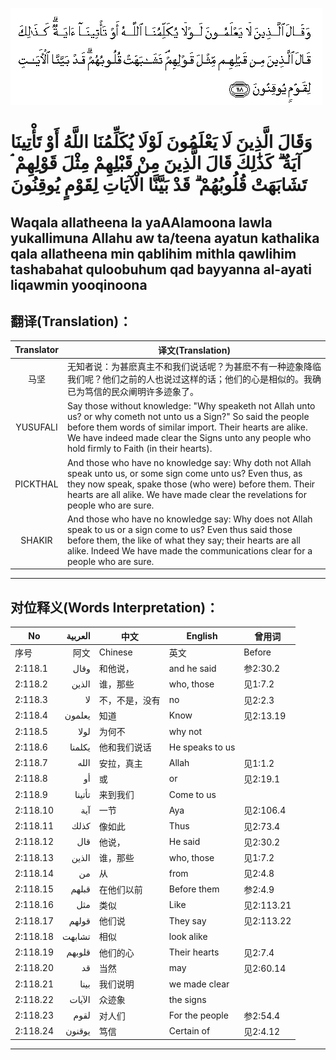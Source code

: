 ![002:118](images/002_118.gif)

#   وَقَالَ الَّذِينَ لَا يَعْلَمُونَ لَوْلَا يُكَلِّمُنَا اللَّهُ أَوْ تَأْتِينَا آيَةٌ ۗ كَذَٰلِكَ قَالَ الَّذِينَ مِنْ قَبْلِهِمْ مِثْلَ قَوْلِهِمْ ۘ تَشَابَهَتْ قُلُوبُهُمْ ۗ قَدْ بَيَّنَّا الْآيَاتِ لِقَوْمٍ يُوقِنُونَ 

## Waqala allatheena la yaAAlamoona lawla yukallimuna Allahu aw ta/teena ayatun kathalika qala allatheena min qablihim mithla qawlihim tashabahat quloobuhum qad bayyanna al-ayati liqawmin yooqinoona

## 翻译(Translation)：

| Translator | 译文(Translation)                                            |
|:----------:| ------------------------------------------------------------ |
| 马坚       | 无知者说：为甚麽真主不和我们说话呢？为甚麽不有一种迹象降临我们呢？他们之前的人也说过这样的话；他们的心是相似的。我确已为笃信的民众阐明许多迹象了。 |
| YUSUFALI   | Say those without knowledge: "Why speaketh not Allah unto us? or why cometh not unto us a Sign?" So said the people before them words of similar import. Their hearts are alike. We have indeed made clear the Signs unto any people who hold firmly to Faith (in their hearts). |
| PICKTHAL   | And those who have no knowledge say: Why doth not Allah speak unto us, or some sign come unto us? Even thus, as they now speak, spake those (who were) before them. Their hearts are all alike. We have made clear the revelations for people who are sure. |
| SHAKIR     | And those who have no knowledge say: Why does not Allah speak to us or a sign come to us? Even thus said those before them, the like of what they say; their hearts are all alike. Indeed We have made the communications clear for a people who are sure. |

---

## 对位释义(Words Interpretation)：

| No       | العربية | 中文           | English         | 曾用词     |
| -------- | -------:| -------------- | --------------- | ---------- |
| 序号     | 阿文    | Chinese        | 英文            | Before     |
| 2:118.1  | وقال    | 和他说，       | and he said     | 参2:30.2   |
| 2:118.2  | الذين   | 谁，那些       | who, those      | 见1:7.2    |
| 2:118.3  | لا      | 不，不是，没有 | no              | 见2:2.3    |
| 2:118.4  | يعلمون  | 知道           | Know            | 见2:13.19  |
| 2:118.5  | لولا    | 为何不         | why not         |            |
| 2:118.6  | يكلمنا  | 他和我们说话   | He speaks to us |            |
| 2:118.7  | الله    | 安拉，真主     | Allah           | 见1:1.2    |
| 2:118.8  | أو      | 或             | or              | 见2:19.1   |
| 2:118.9  | تأتينا  | 来到我们       | Come to us      |            |
| 2:118.10 | آية     | 一节           | Aya             | 见2:106.4  |
| 2:118.11 | كذلك    | 像如此         | Thus            | 见2:73.4   |
| 2:118.12 | قال     | 他说，         | He said         | 见2:30.2   |
| 2:118.13 | الذين   | 谁，那些       | who, those      | 见1:7.2    |
| 2:118.14 | من      | 从             | from            | 见2:4.8    |
| 2:118.15 | قبلهم   | 在他们以前     | Before them     | 参2:4.9    |
| 2:118.16 | مثل     | 类似           | Like            | 见2:113.21 |
| 2:118.17 | قولهم   | 他们说         | They say        | 见2:113.22 |
| 2:118.18 | تشابهت  | 相似           | look alike      |            |
| 2:118.19 | قلوبهم  | 他们的心       | Their hearts    | 见2:7.4    |
| 2:118.20 | قد      | 当然           | may             | 见2:60.14  |
| 2:118.21 | بينا    | 我们说明       | we made clear   |            |
| 2:118.22 | الآيات  | 众迹象         | the signs       |            |
| 2:118.23 | لقوم    | 对人们         | For the people  | 参2:54.4   |
| 2:118.24 | يوقنون  | 笃信           | Certain of      | 见2:4.12   |

---
